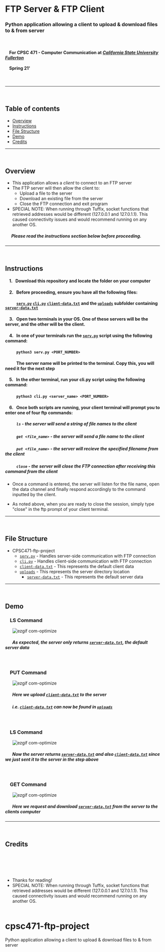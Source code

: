 # FTP Server & FTP Client
### Python application allowing a client to upload & download files to & from server
<br>


#### &nbsp;&nbsp;&nbsp;&nbsp;For CPSC 471 - Computer Communication at [***California State University Fullerton***](http://www.fullerton.edu/)<br><br>&nbsp;&nbsp;&nbsp;&nbsp;Spring 21'

<br>

---
<br>

## Table of contents
* [Overview](#overview)  
* [Instructions](#instructions)
* [File Structure](#file-structure)
* [Demo](#demo)
* [Credits](#credits)
***
<br>

## Overview
* This application allows a *client* to connect to an FTP server
* The FTP server will then allow the client to:
    * Upload a file to the server
    * Download an existing file from the server
    * Close the FTP connection and exit program
* SPECIAL NOTE: When running through Tuffix, socket functions that retrieved addresses would be different (127.0.0.1 and 127.0.1.1). This caused connectivity issues and would recommend running on any another OS. 

##### &nbsp;&nbsp;&nbsp;&nbsp;&nbsp;&nbsp;Please read the instructions section below before proceeding.

---

<br>

## Instructions

#### &nbsp;&nbsp;&nbsp; 1. &nbsp; Download this repository and locate the folder on your computer
#### &nbsp;&nbsp;&nbsp; 2. &nbsp; Before proceeding, ensure you have all the following files:
#### &nbsp;&nbsp;&nbsp;&nbsp;&nbsp;&nbsp;&nbsp;&nbsp;&nbsp;&nbsp;&nbsp;[`serv.py`](/serv.py) [`cli.py`](/cli.py) [`client-data.txt`](/test.txt) and the [`uploads`](/uploads) subfolder containing [`server-data.txt`](/uploads/server-data.txt)

#### &nbsp;&nbsp;&nbsp; 3. &nbsp; Open two terminals in your OS. One of these servers will be the server, and the other will be the client.


#### &nbsp;&nbsp;&nbsp; 4. &nbsp; In one of your terminals run the [`serv.py`](/serv.py) script using the following command:
#### &nbsp;&nbsp;&nbsp;&nbsp;&nbsp;&nbsp;&nbsp;&nbsp;&nbsp;&nbsp; `python3 serv.py <PORT_NUMBER>` 
#### &nbsp;&nbsp;&nbsp;&nbsp;&nbsp;&nbsp;&nbsp;&nbsp;&nbsp;&nbsp; The server name will be printed to the terminal. Copy this, you will need it for the next step

#### &nbsp;&nbsp;&nbsp; 5. &nbsp; In the other terminal, run your cli.py script using the following command:
#### &nbsp;&nbsp;&nbsp;&nbsp;&nbsp;&nbsp;&nbsp;&nbsp;&nbsp;&nbsp; `python3 cli.py <server_name> <PORT_NUMBER>` 

#### &nbsp;&nbsp;&nbsp; 6. &nbsp; Once both scripts are running, your client terminal will prompt you to enter one of four ftp commands:

##### &nbsp;&nbsp;&nbsp;&nbsp;&nbsp;&nbsp;&nbsp;&nbsp;&nbsp;&nbsp; `ls` - the server will send a string of file names to the client
##### &nbsp;&nbsp;&nbsp;&nbsp;&nbsp;&nbsp;&nbsp;&nbsp;&nbsp;&nbsp; `get <file_name>` - the server will send a file name to the client
##### &nbsp;&nbsp;&nbsp;&nbsp;&nbsp;&nbsp;&nbsp;&nbsp;&nbsp;&nbsp; `put <file_name>` - the server will recieve the specified filename from the client
##### &nbsp;&nbsp;&nbsp;&nbsp;&nbsp;&nbsp;&nbsp;&nbsp;&nbsp;&nbsp; `close` - the server will close the FTP connection after receiving this command from the client

* Once a command is entered, the server will listen for the file name, open the data channel and finally respond accordingly to the command inputted by the client.

* As noted above, when you are ready to close the session, simply type "close" in the ftp prompt of your client terminal.

---

<br>


## File Structure

* CPSC471-ftp-project
   *  [`serv.py`](/serv.py) - Handles server-side communication with FTP connection
   *  [`cli.py`](/cli.py) - Handles client-side communication with FTP connection
   *  [`client-data.txt`](/client-data.txt) - This represents the default client data
   *  [`uploads`](/uploads) - This represents the server directory location
      *  [`server-data.txt`](/uploads/server-data.txt) - This represents the default server data

---

<br>


## Demo


### &nbsp;&nbsp;&nbsp; LS Command 
&nbsp;&nbsp;&nbsp;&nbsp;&nbsp;&nbsp;![ezgif com-optimize](https://github.com/drotter120/CPSC471-ftp-project/blob/master/demo/ls-00.png)
##### &nbsp;&nbsp;&nbsp;&nbsp;&nbsp;&nbsp; As expected, the server only returns [`server-data.txt`](/uploads/server-data.txt), the default server data

<br>

### &nbsp;&nbsp;&nbsp; PUT Command 
&nbsp;&nbsp;&nbsp;&nbsp;&nbsp;&nbsp;![ezgif com-optimize](https://github.com/drotter120/CPSC471-ftp-project/blob/master/demo/put-00.png)
##### &nbsp;&nbsp;&nbsp;&nbsp;&nbsp;&nbsp; Here we upload [`client-data.txt`](/client-data.txt) to the server
##### &nbsp;&nbsp;&nbsp;&nbsp;&nbsp;&nbsp; i.e. [`client-data.txt`](/client-data.txt) can now be found in [`uploads`](/uploads)


<br>

### &nbsp;&nbsp;&nbsp; LS Command 
&nbsp;&nbsp;&nbsp;&nbsp;&nbsp;&nbsp;![ezgif com-optimize](https://github.com/drotter120/CPSC471-ftp-project/blob/master/demo/ls-01.png)
##### &nbsp;&nbsp;&nbsp;&nbsp;&nbsp;&nbsp; Now the server returns [`server-data.txt`](/uploads/server-data.txt) and also [`client-data.txt`](/client-data.txt) since we just sent it to the server in the step above

<br>

### &nbsp;&nbsp;&nbsp; GET Command 
&nbsp;&nbsp;&nbsp;&nbsp;&nbsp;&nbsp;![ezgif com-optimize](https://github.com/drotter120/CPSC471-ftp-project/blob/master/demo/get-00.png)
##### &nbsp;&nbsp;&nbsp;&nbsp;&nbsp;&nbsp; Here we request and download [`server-data.txt`](/uploads/server-data.txt) from the server to the clients computer

---
<br>


## Credits
<br>



<br><br>

* Thanks for reading!
* SPECIAL NOTE: When running through Tuffix, socket functions that retrieved addresses would be different (127.0.0.1 and 127.0.1.1). This caused connectivity issues and would recommend running on any another OS. 
<br/><br/>







# cpsc471-ftp-project
Python application allowing a client to upload &amp; download files to &amp; from server
